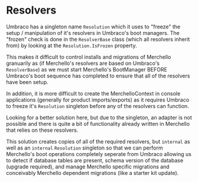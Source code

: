 ﻿# Resolvers

Umbraco has a singleton name `Resolution` which it uses to "freeze" the setup / manipulation of it's resolvers
in Umbraco's boot managers.  The "frozen" check is done in the `ResolverBase` class (which all resolvers inherit from) by looking at
the `Resolution.IsFrozen` property.

This makes it difficult to control installs and migrations of Merchello granuarily as (if Merchello's resolvers are based on Umbraco's `ResolverBase`) as we 
must start Merchello's BootManager BEFORE Umbraco's boot sequence has completed to ensure that all of the resolvers have been setup.

In addition, it is more difficult to create the MerchelloContext in console applications (generally for product imports/exports) as it requires Umbraco to freeze it's `Resolution` singleton before
any of the resolvers can function.  

Looking for a better solution here, but due to the singleton, an adapter is not possible and there is quite a bit of functionality already written in
Merchello that relies on these resolvers.

This solution creates copies of all of the required resolvers, but `internal` as well as an `internal` `Resolution` singleton so that we can
perform Merchello's boot operations completely seperate from Umbraco allowing us to detect if database tables are present, schema version of the database (upgrade required),
and manage Merchello specific migrations and conceivably Merchello dependent migrations (like a starter kit update).
 